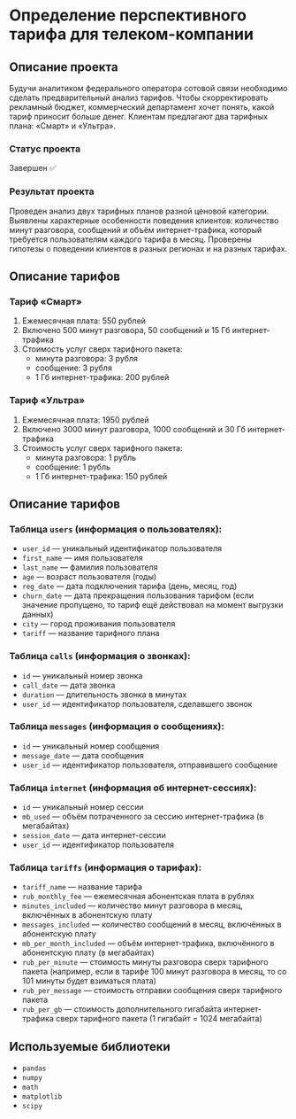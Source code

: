 # Определение перспективного тарифа для телеком-компании

## Описание проекта
Будучи аналитиком федерального оператора сотовой связи необходимо сделать предварительный анализ тарифов. Чтобы скорректировать рекламный бюджет, коммерческий департамент хочет понять, какой тариф приносит больше денег. Клиентам предлагают два тарифных плана: «Смарт» и «Ультра».
### Статус проекта
Завершен ✅
### Результат проекта
Проведен анализ двух тарифных планов разной ценовой категории. Выявлены характерные особенности поведения клиентов: количество минут разговора, сообщений и объём интернет-трафика, который требуется пользователям каждого тарифа в месяц. Проверены гипотезы о поведении клиентов в разных регионах и на разных тарифах.

## Описание тарифов
### Тариф «Смарт»
1. Ежемесячная плата: 550 рублей
2. Включено 500 минут разговора, 50 сообщений и 15 Гб интернет-трафика
3. Стоимость услуг сверх тарифного пакета:
   - минута разговора: 3 рубля
   - сообщение: 3 рубля
   - 1 Гб интернет-трафика: 200 рублей
### Тариф «Ультра»
1. Ежемесячная плата: 1950 рублей
2. Включено 3000 минут разговора, 1000 сообщений и 30 Гб интернет-трафика
3. Стоимость услуг сверх тарифного пакета:
   - минута разговора: 1 рубль
   - сообщение: 1 рубль
   - 1 Гб интернет-трафика: 150 рублей

## Описание тарифов
### Таблица ```users``` (информация о пользователях):
-  ```user_id``` — уникальный идентификатор пользователя
-  ```first_name``` — имя пользователя
-  ```last_name``` — фамилия пользователя
-  ```age``` — возраст пользователя (годы)
-  ```reg_date``` — дата подключения тарифа (день, месяц, год)
-  ```churn_date``` — дата прекращения пользования тарифом (если значение пропущено, то тариф ещё действовал на момент выгрузки данных)
-  ```city``` — город проживания пользователя
-  ```tariff``` — название тарифного плана
### Таблица ```calls``` (информация о звонках):
-  ```id``` — уникальный номер звонка
-  ```call_date``` — дата звонка
-  ```duration``` — длительность звонка в минутах
-  ```user_id``` — идентификатор пользователя, сделавшего звонок
### Таблица ```messages``` (информация о сообщениях):
-  ```id``` — уникальный номер сообщения
-  ```message_date``` — дата сообщения
-  ```user_id``` — идентификатор пользователя, отправившего сообщение
### Таблица ```internet``` (информация об интернет-сессиях):
-  ```id``` — уникальный номер сессии
-  ```mb_used``` — объём потраченного за сессию интернет-трафика (в мегабайтах)
-  ```session_date``` — дата интернет-сессии
-  ```user_id``` — идентификатор пользователя
### Таблица ```tariffs``` (информация о тарифах):
-  ```tariff_name``` — название тарифа
-  ```rub_monthly_fee``` — ежемесячная абонентская плата в рублях
-  ```minutes_included``` — количество минут разговора в месяц, включённых в абонентскую плату
-  ```messages_included``` — количество сообщений в месяц, включённых в абонентскую плату
-  ```mb_per_month_included``` — объём интернет-трафика, включённого в абонентскую плату (в мегабайтах)
-  ```rub_per_minute``` — стоимость минуты разговора сверх тарифного пакета (например, если в тарифе 100 минут разговора в месяц, то со 101 минуты будет взиматься плата)
-  ```rub_per_message``` — стоимость отправки сообщения сверх тарифного пакета
-  ```rub_per_gb``` — стоимость дополнительного гигабайта интернет-трафика сверх тарифного пакета (1 гигабайт = 1024 мегабайта)

## Используемые библиотеки
- ```pandas```
- ```numpy```
- ```math```
- ```matplotlib```
- ```scipy```
